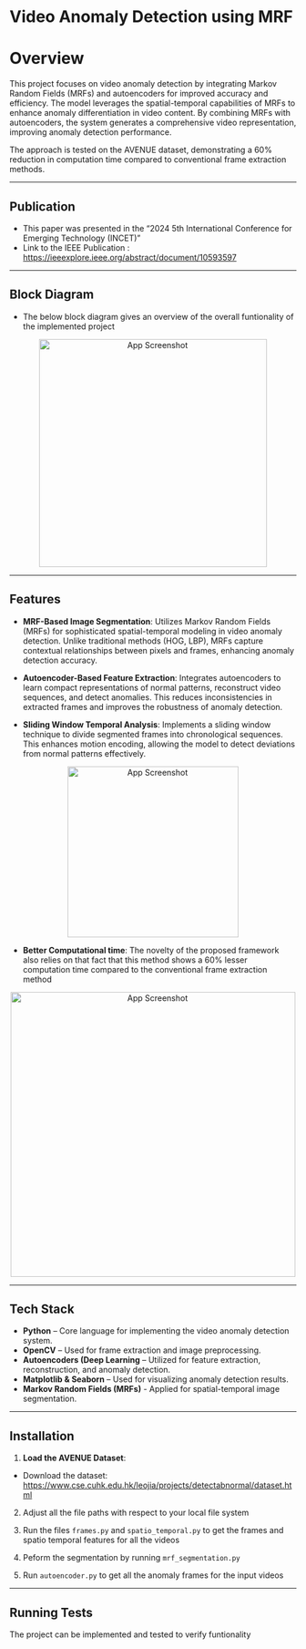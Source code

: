 
# Video Anomaly Detection using MRF

# Overview

This project focuses on video anomaly detection by integrating Markov Random Fields (MRFs) and autoencoders for improved accuracy and efficiency. The model leverages the spatial-temporal capabilities of MRFs to enhance anomaly differentiation in video content. By combining MRFs with autoencoders, the system generates a comprehensive video representation, improving anomaly detection performance.

The approach is tested on the AVENUE dataset, demonstrating a 60% reduction in computation time compared to conventional frame extraction methods. 

---


## Publication

- This paper was presented in the “2024 5th International Conference for Emerging Technology (INCET)”
- Link to the IEEE Publication : https://ieeexplore.ieee.org/abstract/document/10593597


---

## Block Diagram

- The below block diagram gives an overview of the overall funtionality of the implemented project
<p align="center">
  <img src="https://i.postimg.cc/LsN5Kt78/Picture2.png" alt="App Screenshot" width="400">
</p>


---

## Features

- **MRF-Based Image Segmentation**: Utilizes Markov Random Fields (MRFs) for sophisticated spatial-temporal modeling in video anomaly detection. Unlike traditional methods (HOG, LBP), MRFs capture contextual relationships between pixels and frames, enhancing anomaly detection accuracy.


- **Autoencoder-Based Feature Extraction**: Integrates autoencoders to learn compact representations of normal patterns, reconstruct video sequences, and detect anomalies. This reduces inconsistencies in extracted frames and improves the robustness of anomaly detection.

- **Sliding Window Temporal Analysis**: Implements a sliding window technique to divide segmented frames into chronological sequences. This enhances motion encoding, allowing the model to detect deviations from normal patterns effectively.
<p align="center">
  <img src="https://i.postimg.cc/d1F8VjtP/Picture3.png" alt="App Screenshot" width="300">
</p>


- **Better Computational time**: The novelty of the proposed framework also relies on that fact that this method shows a 60% lesser computation time compared to the conventional frame extraction method
<p align="center">
  <img src="https://i.postimg.cc/NFkYwYCv/Picture4.jpg" alt="App Screenshot" width="500">
</p>

---

## Tech Stack

- **Python** – Core language for implementing the video anomaly detection system.
- **OpenCV** – Used for frame extraction and image preprocessing.
- **Autoencoders (Deep Learning** – Utilized for feature extraction, reconstruction, and anomaly detection.
- **Matplotlib & Seaborn** – Used for visualizing anomaly detection results.
- **Markov Random Fields (MRFs)** - Applied for spatial-temporal image segmentation.

---


## Installation

1. **Load the AVENUE Dataset**:
- Download the dataset: https://www.cse.cuhk.edu.hk/leojia/projects/detectabnormal/dataset.html
2. Adjust all the file paths with respect to your local file system 

3. Run the files `frames.py` and `spatio_temporal.py` to get the frames and spatio temporal features for all the videos

4. Peform the segmentation by running `mrf_segmentation.py`

5. Run `autoencoder.py` to get all the anomaly frames for the input videos


---


## Running Tests

The project can be implemented and tested to verify funtionality

